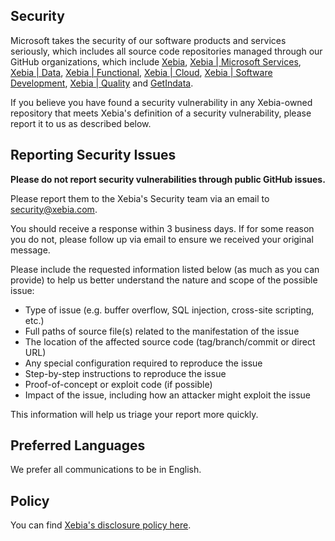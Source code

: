 ## Security

Microsoft takes the security of our software products and services seriously, which includes all source code repositories managed through our GitHub organizations, which include [Xebia](https://github.com/xebia/), [Xebia | Microsoft Services](https://github.com/xpiritbv), [Xebia | Data](https://github.com/godatadriven), [Xebia | Functional](https://github.com/47degrees), [Xebia | Cloud](https://github.com/binxio), [Xebia | Software Development](https://github.com/xebia-software-development), [Xebia | Quality](https://github.com/xebiaquality) and [GetIndata](https://github.com/getindata).

If you believe you have found a security vulnerability in any Xebia-owned repository that meets Xebia's definition of a security vulnerability, please report it to us as described below.

## Reporting Security Issues

**Please do not report security vulnerabilities through public GitHub issues.**

Please report them to the Xebia's Security team via an email to [security@xebia.com](mailto:security@xebia.com).

You should receive a response within 3 business days. If for some reason you do not, please follow up via email to ensure we received your original message.

Please include the requested information listed below (as much as you can provide) to help us better understand the nature and scope of the possible issue:

  * Type of issue (e.g. buffer overflow, SQL injection, cross-site scripting, etc.)
  * Full paths of source file(s) related to the manifestation of the issue
  * The location of the affected source code (tag/branch/commit or direct URL)
  * Any special configuration required to reproduce the issue
  * Step-by-step instructions to reproduce the issue
  * Proof-of-concept or exploit code (if possible)
  * Impact of the issue, including how an attacker might exploit the issue

This information will help us triage your report more quickly.

## Preferred Languages

We prefer all communications to be in English.

## Policy

You can find [Xebia's disclosure policy here](https://xebia.com/xebia-csirt/disclosure-policy/).
